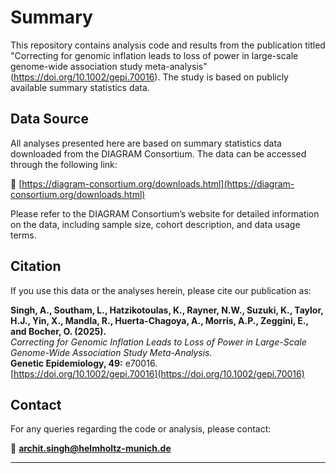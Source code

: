 # Summary

This repository contains analysis code and results from the publication titled "Correcting for genomic inflation leads to loss of power in large-scale genome-wide association study meta-analysis" (https://doi.org/10.1002/gepi.70016). The study is based on publicly available summary statistics data.

## Data Source

All analyses presented here are based on summary statistics data downloaded from the DIAGRAM Consortium. The data can be accessed through the following link:

🔗 [https://diagram-consortium.org/downloads.html](https://diagram-consortium.org/downloads.html)

Please refer to the DIAGRAM Consortium’s website for detailed information on the data, including sample size, cohort description, and data usage terms.

## Citation

If you use this data or the analyses herein, please cite our publication as:

**Singh, A., Southam, L., Hatzikotoulas, K., Rayner, N.W., Suzuki, K., Taylor, H.J., Yin, X., Mandla, R., Huerta-Chagoya, A., Morris, A.P., Zeggini, E., and Bocher, O. (2025).**  
*Correcting for Genomic Inflation Leads to Loss of Power in Large-Scale Genome-Wide Association Study Meta-Analysis.*  
**Genetic Epidemiology, 49:** e70016.  
[https://doi.org/10.1002/gepi.70016](https://doi.org/10.1002/gepi.70016)

## Contact

For any queries regarding the code or analysis, please contact:

📧 **archit.singh@helmholtz-munich.de**

---
